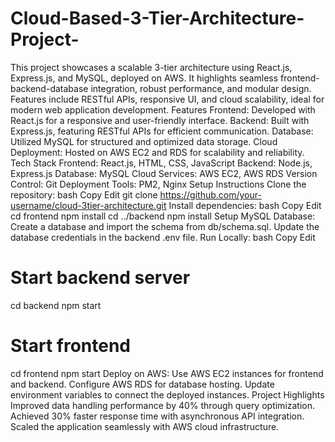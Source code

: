 # Cloud-Based-3-Tier-Architecture-Project-
This project showcases a scalable 3-tier architecture using React.js, Express.js, and MySQL, deployed on AWS. It highlights seamless frontend-backend-database integration, robust performance, and modular design. Features include RESTful APIs, responsive UI, and cloud scalability, ideal for modern web application development.
Features
Frontend: Developed with React.js for a responsive and user-friendly interface.
Backend: Built with Express.js, featuring RESTful APIs for efficient communication.
Database: Utilized MySQL for structured and optimized data storage.
Cloud Deployment: Hosted on AWS EC2 and RDS for scalability and reliability.
Tech Stack
Frontend: React.js, HTML, CSS, JavaScript
Backend: Node.js, Express.js
Database: MySQL
Cloud Services: AWS EC2, AWS RDS
Version Control: Git
Deployment Tools: PM2, Nginx
Setup Instructions
Clone the repository:
bash
Copy
Edit
git clone https://github.com/your-username/cloud-3tier-architecture.git
Install dependencies:
bash
Copy
Edit
cd frontend
npm install
cd ../backend
npm install
Setup MySQL Database:
Create a database and import the schema from db/schema.sql.
Update the database credentials in the backend .env file.
Run Locally:
bash
Copy
Edit
# Start backend server
cd backend
npm start

# Start frontend
cd frontend
npm start
Deploy on AWS:
Use AWS EC2 instances for frontend and backend.
Configure AWS RDS for database hosting.
Update environment variables to connect the deployed instances.
Project Highlights
Improved data handling performance by 40% through query optimization.
Achieved 30% faster response time with asynchronous API integration.
Scaled the application seamlessly with AWS cloud infrastructure.
